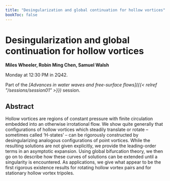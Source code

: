 ```yaml
---
title: "Desingularization and global continuation for hollow vortices"
bookToc: false
---
```


# Desingularization and global continuation for hollow vortices

**Miles Wheeler, Robin Ming Chen, Samuel Walsh**

Monday at 12:30 PM in 2Q42.

Part of the *[Advances in water waves and free-surface flows]({{< relref "/sessions/session01" >}})* session.

## Abstract

Hollow vortices are regions of constant pressure with finite circulation embedded into an otherwise irrotational flow. We show quite generally that configurations of hollow vortices which steadily translate or rotate – sometimes called ‘H-states’ – can be rigorously constructed by desingularizing analogous configurations of point vortices. While the resulting solutions are not given explicitly, we provide the leading-order terms in an asymptotic expansion. Using global bifurcation theory, we then go on to describe how these curves of solutions can be extended until a singularity is encountered. As applications, we give what appear to be the first rigorous existence results for rotating hollow vortex pairs and for stationary hollow vortex tripoles.


